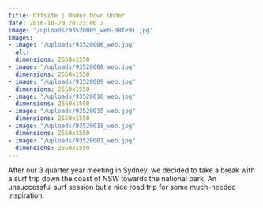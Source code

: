 ```yaml
---
title: Offsite | Under Down Under
date: 2016-10-20 20:23:00 Z
image: "/uploads/93520005_web-08fe91.jpg"
images:
- image: "/uploads/93520006_web.jpg"
  alt: 
  dimensions: 2550x1550
- image: "/uploads/93520008_web.jpg"
  dimensions: 2550x1550
- image: "/uploads/93520009_web.jpg"
  dimensions: 2550x1550
- image: "/uploads/93520010_web.jpg"
  dimensions: 2550x1550
- image: "/uploads/93520015_web.jpg"
  dimensions: 2550x1550
- image: "/uploads/93520018_web.jpg"
  dimensions: 2550x1550
- image: "/uploads/93520001_web.jpg"
  dimensions: 2550x1550
---
```


After our 3 quarter year meeting in Sydney, we decided to take a break with a surf trip down the coast of NSW towards the national park. An unsuccessful surf session but a nice road trip for some much-needed inspiration.